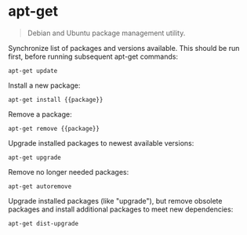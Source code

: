 apt-get
=======

> Debian and Ubuntu package management utility.

Synchronize list of packages and versions available. This should be run first, before running subsequent apt-get commands:

    apt-get update

Install a new package:

    apt-get install {{package}}

Remove a package:

    apt-get remove {{package}}

Upgrade installed packages to newest available versions:

    apt-get upgrade

Remove no longer needed packages:

    apt-get autoremove

Upgrade installed packages (like "upgrade"), but remove obsolete packages and install additional packages to meet new dependencies:

    apt-get dist-upgrade
